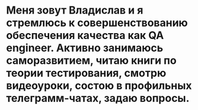 # Меня зовут Владислав и я стремлюсь к совершенствованию обеспечения качества как QA engineer. Активно занимаюсь саморазвитием, читаю книги по теории тестирования, смотрю видеоуроки, состою в профильных телеграмм-чатах, задаю вопросы. 
